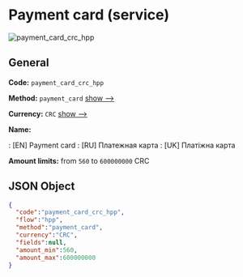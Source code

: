 
# Payment card (service) 
![payment_card_crc_hpp](https://static.openfintech.io/payment_methods/payment_card_crc_hpp/logo.svg?w=400&c=v0.59.26#w200)  

## General 
 
**Code:** `payment_card_crc_hpp` 
 
**Method:** `payment_card` 
 [show -->](/payment-methods/payment_card/) 
 
**Currency:** `CRC` [show -->](/currencies/CRC/) 
 
**Name:** 
 
:	[EN] Payment card 
:	[RU] Платежная карта 
:	[UK] Платіжна карта 
 
**Amount limits:** from `560` to `600000000` CRC 

## JSON Object 

```json
{
  "code":"payment_card_crc_hpp",
  "flow":"hpp",
  "method":"payment_card",
  "currency":"CRC",
  "fields":null,
  "amount_min":560,
  "amount_max":600000000
}
```  
